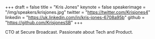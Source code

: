 +++
draft = false
title = "Kris Jones"
keynote = false
speakerimage = "/img/speakers/krisjones.jpg"
twitter = "https://twitter.com/Krisjones4"
linkedin = "https://uk.linkedin.com/in/kris-jones-6708a95b"
github = "https://github.com/KrisjonesSB"
+++

CTO at Secure Broadcast. Passionate about Tech and Product.